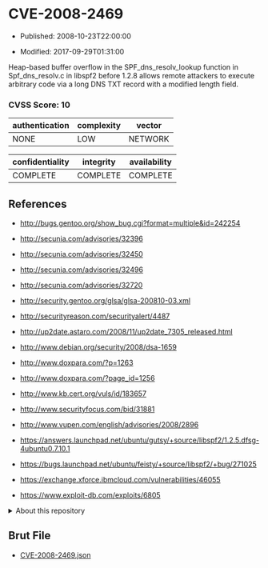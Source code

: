 # CVE-2008-2469

- Published: 2008-10-23T22:00:00

- Modified: 2017-09-29T01:31:00

Heap-based buffer overflow in the SPF_dns_resolv_lookup function in Spf_dns_resolv.c in libspf2 before 1.2.8 allows remote attackers to execute arbitrary code via a long DNS TXT record with a modified length field.

### CVSS Score: **10**

| authentication | complexity | vector |
| --- | --- | --- |
| NONE | LOW | NETWORK |

| confidentiality | integrity | availability |
| --- | --- | --- |
| COMPLETE | COMPLETE | COMPLETE |

## References

* http://bugs.gentoo.org/show_bug.cgi?format=multiple&id=242254

* http://secunia.com/advisories/32396

* http://secunia.com/advisories/32450

* http://secunia.com/advisories/32496

* http://secunia.com/advisories/32720

* http://security.gentoo.org/glsa/glsa-200810-03.xml

* http://securityreason.com/securityalert/4487

* http://up2date.astaro.com/2008/11/up2date_7305_released.html

* http://www.debian.org/security/2008/dsa-1659

* http://www.doxpara.com/?p=1263

* http://www.doxpara.com/?page_id=1256

* http://www.kb.cert.org/vuls/id/183657

* http://www.securityfocus.com/bid/31881

* http://www.vupen.com/english/advisories/2008/2896

* https://answers.launchpad.net/ubuntu/gutsy/+source/libspf2/1.2.5.dfsg-4ubuntu0.7.10.1

* https://bugs.launchpad.net/ubuntu/feisty/+source/libspf2/+bug/271025

* https://exchange.xforce.ibmcloud.com/vulnerabilities/46055

* https://www.exploit-db.com/exploits/6805

<details>
<summary>About this repository</summary> 

  This repository is part of the project [Live Hack CVE](https://github.com/Live-Hack-CVE). Main website can be found [www.live-hack.org](https://www.live-hack.org) 
  
  Made by [Sn0wAlice](https://github.com/Sn0wAlice) for the people that care about security and need to have a feed of the latest CVEs. Hope you enjoy it, don't forget to star the repo and follow me on [Twitter](https://twitter.com/Sn0wAlice) and [Github](https://github.com/Sn0wAlice). And that is my [personnal website](https://www.alice-snow.me/)

  - [Home Page](https://github.com/Live-Hack-CVE)
  - [Framework](https://github.com/Live-Hack-CVE/cve-framework)
  - [CVE database](https://github.com/Live-Hack-CVE/full_database)
  - [Changelog](https://github.com/Live-Hack-CVE/Changelog)
</details>

## Brut File

* [CVE-2008-2469.json](https://raw.githubusercontent.com/Live-Hack-CVE/full_database/main/cves/2008/CVE-2008-2469.json)

